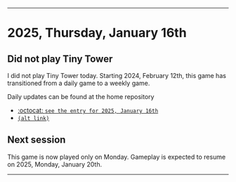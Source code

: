 
***

# 2025, Thursday, January 16th

## Did not play Tiny Tower

<!-- TODO: For each weekly entry, make sure the date is correct. The day of the week should be modified in 4 places !-->

I did not play Tiny Tower today. Starting 2024, February 12th, this game has transitioned from a daily game to a weekly game.

Daily updates can be found at the home repository

- [:octocat: `see the entry for 2025, January 16th`](https://github.com/seanpm2001/SeansLifeArchive_Images_TinyTower/tree/master/tiny%20tower/2025/01_January/16/) 
- [`(alt link)`](/tiny%20tower/2025/01_January/16/)

## Next session

This game is now played only on Monday. Gameplay is expected to resume on 2025, Monday, January 20th.

***
